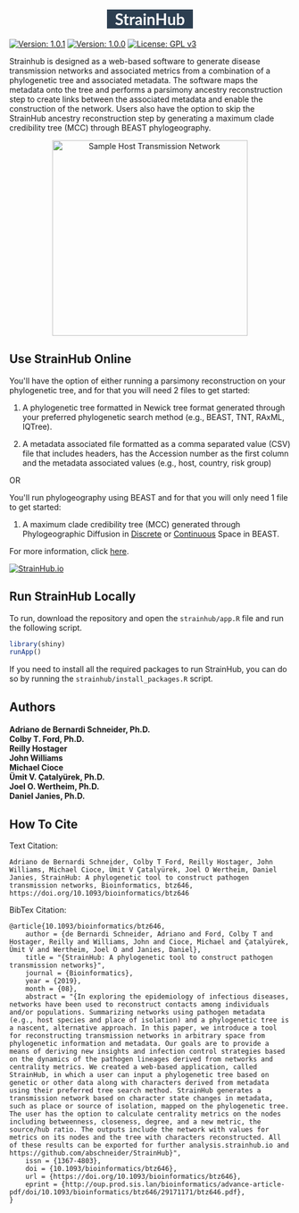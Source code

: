 <h1 style="text-align: center;"><span style="background-color: #2c3e50; color: #ffffff; font-family: 'Lato', sans-serif;"> StrainHub </span></h1>

[![Version: 1.0.1](https://img.shields.io/badge/version-1.0.0-green.svg)](UPDATES.md)
[![Version: 1.0.0](https://img.shields.io/github/issues/abschneider/StrainHub.svg)](https://github.com/abschneider/StrainHub/issues)
[![License: GPL v3](https://img.shields.io/badge/License-GPLv3-blue.svg)](https://www.gnu.org/licenses/gpl-3.0)

Strainhub is designed as a web-based software to generate disease transmission networks and associated metrics from a combination of a phylogenetic tree and associated metadata. The software maps the metadata onto the tree and performs a parsimony ancestry reconstruction step to create links between the associated metadata and enable the construction of the network. Users also have the option to skip the StrainHub ancestry reconstruction step by generating a maximum clade credibility tree (MCC) through BEAST phylogeography.

<p align="center">
  <img src="https://github.com/abschneider/StrainHub/blob/master/host_network_example.png" alt="Sample Host Transmission Network" width="350"/>
</p>

## Use StrainHub Online

You'll have the option of either running a parsimony reconstruction on your phylogenetic tree, and for that you will need 2 files to get started:

1) A phylogenetic tree formatted in Newick tree format generated through your preferred phylogenetic search method (e.g., BEAST, TNT, RAxML, IQTree).

2) A metadata associated file formatted as a comma separated value (CSV) file that includes headers, has the Accession number as the first column and the metadata associated values (e.g., host, country, risk group)

OR

You'll run phylogeography using BEAST and for that you will only need 1 file to get started:

1) A maximum clade credibility tree (MCC) generated through Phylogeographic Diffusion in [Discrete](http://beast.community/workshop_discrete_diffusion) or [Continuous](http://beast.community/workshop_continuous_diffusion) Space in BEAST.

For more information, click [here](ABOUT.md).

[![StrainHub.io](https://img.shields.io/badge/Try%20Out%20StrainHub%20Online-StrainHub.io-blue.svg?logo=r&style=for-the-badge&labelColor=2C3E50&color=3498DB)](https://strainhub.io)

## Run StrainHub Locally

To run, download the repository and open the `strainhub/app.R` file and run the following script.

```r
library(shiny)
runApp()
```

If you need to install all the required packages to run StrainHub, you can do so by running the `strainhub/install_packages.R` script.


## Authors

<h4 align = "left">Adriano de Bernardi Schneider, Ph.D.<br>Colby T. Ford, Ph.D.<br>Reilly Hostager<br>John Williams<br>Michael Cioce<br>Ümit V. Çatalyürek, Ph.D.<br>Joel O. Wertheim, Ph.D.<br>Daniel Janies, Ph.D.</h4>

## How To Cite

Text Citation:

```
Adriano de Bernardi Schneider, Colby T Ford, Reilly Hostager, John Williams, Michael Cioce, Ümit V Çatalyürek, Joel O Wertheim, Daniel Janies, StrainHub: A phylogenetic tool to construct pathogen transmission networks, Bioinformatics, btz646, https://doi.org/10.1093/bioinformatics/btz646
```

BibTex Citation:

```
@article{10.1093/bioinformatics/btz646,
    author = {de Bernardi Schneider, Adriano and Ford, Colby T and Hostager, Reilly and Williams, John and Cioce, Michael and Çatalyürek, Ümit V and Wertheim, Joel O and Janies, Daniel},
    title = "{StrainHub: A phylogenetic tool to construct pathogen transmission networks}",
    journal = {Bioinformatics},
    year = {2019},
    month = {08},
    abstract = "{In exploring the epidemiology of infectious diseases, networks have been used to reconstruct contacts among individuals and/or populations. Summarizing networks using pathogen metadata (e.g., host species and place of isolation) and a phylogenetic tree is a nascent, alternative approach. In this paper, we introduce a tool for reconstructing transmission networks in arbitrary space from phylogenetic information and metadata. Our goals are to provide a means of deriving new insights and infection control strategies based on the dynamics of the pathogen lineages derived from networks and centrality metrics. We created a web-based application, called StrainHub, in which a user can input a phylogenetic tree based on genetic or other data along with characters derived from metadata using their preferred tree search method. StrainHub generates a transmission network based on character state changes in metadata, such as place or source of isolation, mapped on the phylogenetic tree. The user has the option to calculate centrality metrics on the nodes including betweenness, closeness, degree, and a new metric, the source/hub ratio. The outputs include the network with values for metrics on its nodes and the tree with characters reconstructed. All of these results can be exported for further analysis.strainhub.io and https://github.com/abschneider/StrainHub}",
    issn = {1367-4803},
    doi = {10.1093/bioinformatics/btz646},
    url = {https://doi.org/10.1093/bioinformatics/btz646},
    eprint = {http://oup.prod.sis.lan/bioinformatics/advance-article-pdf/doi/10.1093/bioinformatics/btz646/29171171/btz646.pdf},
}
```
